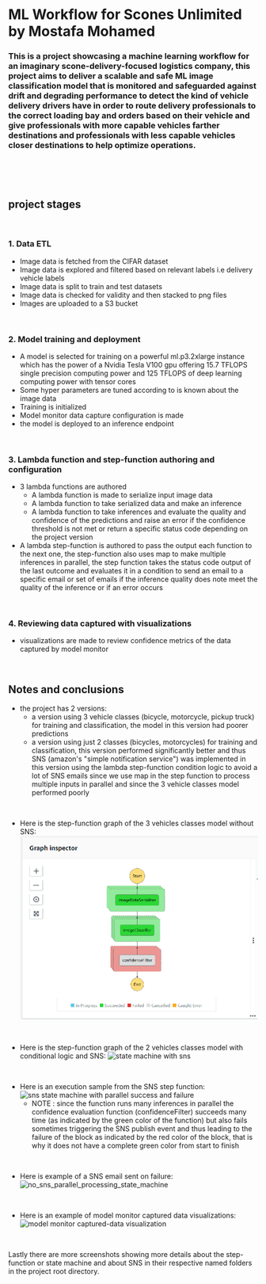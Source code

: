 # ML Workflow for Scones Unlimited  by Mostafa Mohamed # 

### This is a project showcasing a machine learning workflow for an imaginary scone-delivery-focused logistics company, this project aims to deliver a scalable and safe ML image classification model that is monitored and safeguarded against drift and degrading performance to detect the kind of vehicle delivery drivers have in order to route delivery professionals to the correct loading bay and orders based on their vehicle and give professionals with more capable vehicles farther destinations and professionals with less capable vehicles closer destinations to help optimize operations. ###

<br>
<br>
<br>

## project stages ##

<br>

### 1. Data ETL
- Image data is fetched from the CIFAR dataset
- Image data is explored and filtered based on relevant labels i.e delivery vehicle labels
- Image data is split to train and test datasets
- Image data is checked for validity and then stacked to png files
- Images are uploaded to a S3 bucket

<br>

### 2. Model training and deployment
- A model is selected for training on a powerful ml.p3.2xlarge instance which has the power of a Nvidia Tesla V100 gpu offering 15.7 TFLOPS single precision computing power and 125 TFLOPS of deep learning computing power with tensor cores
- Some hyper parameters are tuned according to is known about the image data
- Training is initialized
- Model monitor data capture configuration is made
- the model is deployed to an inference endpoint

<br>

### 3. Lambda function and step-function authoring and configuration
- 3 lambda functions are authored
  - A lambda function is made to serialize input image data
  - A lambda function to take serialized data and make an inference
  - A lambda function to take inferences and evaluate the quality and confidence of the predictions and raise an error if the confidence threshold is not met or return a specific status code depending on the project version
- A lambda step-function is authored to pass the output each function to the next one, the step-function also uses map to make multiple inferences in parallel, the step function takes the status code output of the last outcome and evaluates it in a condition to send an email to a specific email or set of emails if the inference quality does note meet the quality of the inference or if an error occurs

<br>

### 4. Reviewing data captured with visualizations
- visualizations are made to review confidence metrics of the data captured by model monitor

<br>

## Notes and conclusions
- the project has 2 versions:
  - a version using 3 vehicle classes (bicycle, motorcycle, pickup truck) for training and classification, the model in this version had poorer predictions
  - a version using just 2 classes (bicycles, motorcycles) for training and classification, this version performed significantly better and thus SNS (amazon's "simple notification service") was implemented in this version using the lambda step-function condition logic to avoid a lot of SNS emails since we use map in the step function to process multiple inputs in parallel and since the 3 vehicle classes model performed poorly

<br>

- Here is the step-function graph of the 3 vehicles classes model without SNS:
![no_sns_parallel_processing_state_machine](https://github.com/MostafaAurora/ML-workflow-for-Scones-Unlimited/blob/main/no_sns_state_mahine_screenshots/no_sns_parallel_processing_state_machine.png) 

<br>

- Here is the step-function graph of the 2 vehicles classes model with conditional logic and SNS:
![state machine with sns]([.\sns_state_machine_screenshots\state_machine_with_sns.png](https://github.com/MostafaAurora/ML-workflow-for-Scones-Unlimited/blob/main/sns_state_machine_screenshots/state_machine_with_sns.png))

<br>

- Here is an execution sample from the SNS step function:
![sns state machine with parallel success and failure]([.\sns_state_machine_screenshots\sns_state_machine_parallel_success_and_failure.png](https://github.com/MostafaAurora/ML-workflow-for-Scones-Unlimited/blob/main/sns_state_machine_screenshots/sns_state_machine_parallel_success_and_failure.png))
  - NOTE : since the function runs many inferences in parallel the confidence evaluation function (confidenceFilter) succeeds many time (as indicated by the green color of the function) but also fails sometimes triggering the SNS publish event and thus leading to the failure of the block as indicated by the red color of the block, that is why it does not have a complete green color from start to finish

<br>

- Here is example of a SNS email sent on failure:
![no_sns_parallel_processing_state_machine]([.\sns_subscribtion_screenshots\sns_failure_notification.png](https://github.com/MostafaAurora/ML-workflow-for-Scones-Unlimited/blob/main/no_sns_state_mahine_screenshots/no_sns_parallel_processing_state_machine.png))

<br>

- Here is an example of model monitor captured data visualizations:
![model monitor captured-data visualization]([.\model_monitor_output_visualizations\model_monitor_output_visualization.png](https://github.com/MostafaAurora/ML-workflow-for-Scones-Unlimited/blob/main/model_monitor_output_visualizations/model_monitor_output_visualization.png))

<br>

Lastly there are more screenshots showing more details about the step-function or state machine and about SNS in their respective named folders in the project root directory.
